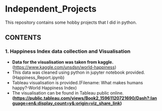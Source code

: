 # Independent_Projects

This repository contains some hobby projects that I did in python.


## CONTENTS

### 1. Happiness Index data collection and Visualisation

* __Data for the visualisation was taken from kaggle.__(https://www.kaggle.com/unsdsn/world-happiness) 
* This data was cleaned using python in jupyter notebook provided.(Happiness_Report.ipynb)
* Tableau visualisation is provided.(Filename: What makes humans happy?-World Happiness Index)
* The visualisation can be found in Tableau public online.__(https://public.tableau.com/views/Book2_15961120721690/Dash?:language=en&:display_count=y&:origin=viz_share_link)__


